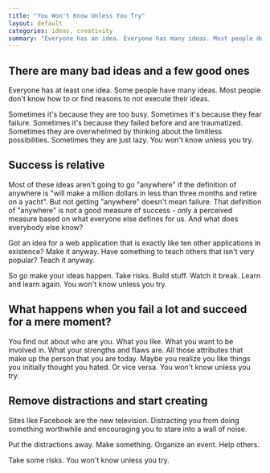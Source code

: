 ```yaml
---
title: "You Won't Know Unless You Try"
layout: default
categories: ideas, creativity
summary: "Everyone has an idea. Everyone has many ideas. Most people don't know how to or find reasons to not execute their ideas."
---
```


## There are many bad ideas and a few good ones

Everyone has at least one idea. Some people have many ideas. Most people don't know how to or find reasons to not execute their ideas.

Sometimes it's because they are too busy. Sometimes it's because they fear failure. Sometimes it's because they failed before and are traumatized. Sometimes they are overwhelmed by thinking about the limitless possibilities. Sometimes they are just lazy. You won't know unless you try.

## Success is relative

Most of these ideas aren't going to go "anywhere" if the definition of anywhere is "will make a million dollars in less than three months and retire on a yacht". But not getting "anywhere" doesn't mean failure. That definition of "anywhere" is not a good measure of success - only a perceived measure based on what everyone else defines for us. And what does everybody else know?

Got an idea for a web application that is exactly like ten other applications in existence? Make it anyway. Have something to teach others that isn't very popular? Teach it anyway.

So go make your ideas happen. Take risks. Build stuff. Watch it break. Learn and learn again. You won't know unless you try.

## What happens when you fail a lot and succeed for a mere moment?

You find out about who are you. What you like. What you want to be involved in. What your strengths and flaws are. All those attributes that make up the person that you are today. Maybe you realize you like things you initially thought you hated. Or vice versa. You won't know unless you try.

## Remove distractions and start creating

Sites like Facebook are the new television. Distracting you from doing something worthwhile and encouraging you to stare into a wall of noise.

Put the distractions away. Make something. Organize an event. Help others.

Take some risks. You won't know unless you try.
